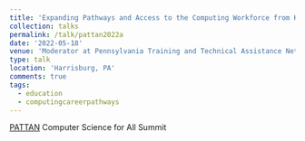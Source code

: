 ```yaml
---
title: 'Expanding Pathways and Access to the Computing Workforce from K-20'
collection: talks
permalink: /talk/pattan2022a
date: '2022-05-18'
venue: 'Moderator at Pennsylvania Training and Technical Assistance Network (PATTAN) Remake Learning Days Monthly Meetup under a PASmart grant from the Pennsylvania Department of Education'
type: talk
location: 'Harrisburg, PA'
comments: true
tags:
  - education
  - computingcareerpathways
---
```


[PATTAN](https://www.pattan.net/) Computer Science for All Summit